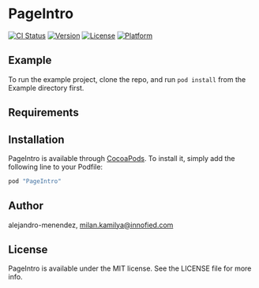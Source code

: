 # PageIntro

[![CI Status](http://img.shields.io/travis/alejandro-menendez/PageIntro.svg?style=flat)](https://travis-ci.org/alejandro-menendez/PageIntro)
[![Version](https://img.shields.io/cocoapods/v/PageIntro.svg?style=flat)](http://cocoapods.org/pods/PageIntro)
[![License](https://img.shields.io/cocoapods/l/PageIntro.svg?style=flat)](http://cocoapods.org/pods/PageIntro)
[![Platform](https://img.shields.io/cocoapods/p/PageIntro.svg?style=flat)](http://cocoapods.org/pods/PageIntro)

## Example

To run the example project, clone the repo, and run `pod install` from the Example directory first.

## Requirements

## Installation

PageIntro is available through [CocoaPods](http://cocoapods.org). To install
it, simply add the following line to your Podfile:

```ruby
pod "PageIntro"
```

## Author

alejandro-menendez, milan.kamilya@innofied.com

## License

PageIntro is available under the MIT license. See the LICENSE file for more info.
